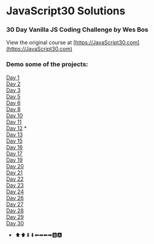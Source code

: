 # JavaScript30 Solutions
### 30 Day Vanilla JS Coding Challenge by Wes Bos
View the original course at [https://JavaScript30.com](https://JavaScript30.com)

### Demo some of the projects:
[Day 1](https://htmlpreview.github.io/?https://github.com/joannahosking/javascript-30/blob/master/Day%2001/index.html)  
[Day 2](https://htmlpreview.github.io/?https://github.com/joannahosking/javascript-30/blob/master/Day%2002/index.html)  
[Day 3](https://htmlpreview.github.io/?https://github.com/joannahosking/javascript-30/blob/master/Day%2003/index.html)  
[Day 5](https://htmlpreview.github.io/?https://github.com/joannahosking/javascript-30/blob/master/Day%2005/index.html)  
[Day 6](https://htmlpreview.github.io/?https://github.com/joannahosking/javascript-30/blob/master/Day%2006/index.html)  
[Day 8](https://htmlpreview.github.io/?https://github.com/joannahosking/javascript-30/blob/master/Day%2008/index.html)  
[Day 10](https://htmlpreview.github.io/?https://github.com/joannahosking/javascript-30/blob/master/Day%2010/index.html)  
[Day 11](https://htmlpreview.github.io/?https://github.com/joannahosking/javascript-30/blob/master/Day%2011/index.html)  
[Day 12](https://htmlpreview.github.io/?https://github.com/joannahosking/javascript-30/blob/master/Day%2012/index.html) *  
[Day 13](https://htmlpreview.github.io/?https://github.com/joannahosking/javascript-30/blob/master/Day%2013/index.html)  
[Day 15](https://htmlpreview.github.io/?https://github.com/joannahosking/javascript-30/blob/master/Day%2015/index.html)  
[Day 16](https://htmlpreview.github.io/?https://github.com/joannahosking/javascript-30/blob/master/Day%2016/index.html)  
[Day 17](https://htmlpreview.github.io/?https://github.com/joannahosking/javascript-30/blob/master/Day%2017/index.html)  
[Day 19](https://htmlpreview.github.io/?https://github.com/joannahosking/javascript-30/blob/master/Day%2019/index.html)  
[Day 20](https://htmlpreview.github.io/?https://github.com/joannahosking/javascript-30/blob/master/Day%2020/index.html)  
[Day 21](https://htmlpreview.github.io/?https://github.com/joannahosking/javascript-30/blob/master/Day%2021/index.html)  
[Day 22](https://htmlpreview.github.io/?https://github.com/joannahosking/javascript-30/blob/master/Day%2022/index.html)  
[Day 23](https://htmlpreview.github.io/?https://github.com/joannahosking/javascript-30/blob/master/Day%2023/index.html)  
[Day 24](https://htmlpreview.github.io/?https://github.com/joannahosking/javascript-30/blob/master/Day%2024/index.html)  
[Day 26](https://htmlpreview.github.io/?https://github.com/joannahosking/javascript-30/blob/master/Day%2026/index.html)  
[Day 27](https://htmlpreview.github.io/?https://github.com/joannahosking/javascript-30/blob/master/Day%2027/index.html)  
[Day 28](https://htmlpreview.github.io/?https://github.com/joannahosking/javascript-30/blob/master/Day%2028/index.html)  
[Day 29](https://htmlpreview.github.io/?https://github.com/joannahosking/javascript-30/blob/master/Day%2029/index.html)  
[Day 30](https://htmlpreview.github.io/?https://github.com/joannahosking/javascript-30/blob/master/Day%2030/index.html)  

* ⬆⬆⬇⬇⬅➡⬅➡🅱🅰
